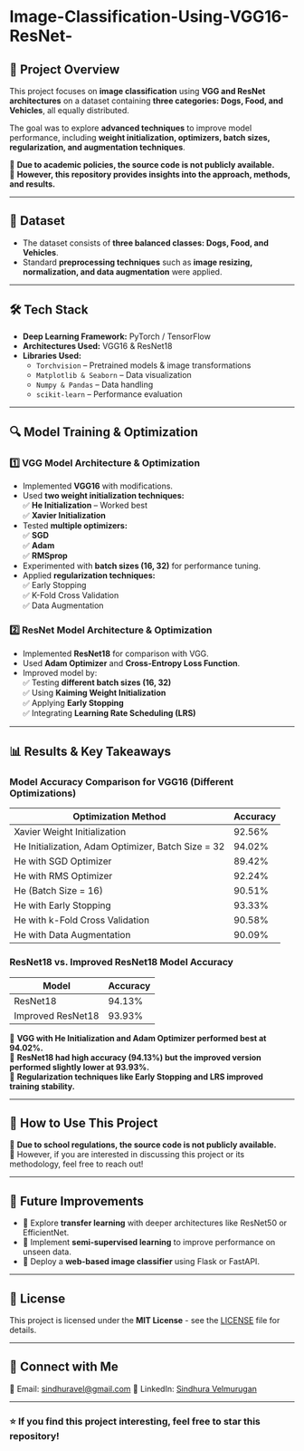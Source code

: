 # Image-Classification-Using-VGG16-ResNet-

## 📌 Project Overview  
This project focuses on **image classification** using **VGG and ResNet architectures** on a dataset containing **three categories: Dogs, Food, and Vehicles**, all equally distributed.  

The goal was to explore **advanced techniques** to improve model performance, including **weight initialization, optimizers, batch sizes, regularization, and augmentation techniques**.

🔹 **Due to academic policies, the source code is not publicly available.**  
🔹 **However, this repository provides insights into the approach, methods, and results.**  

---

## 📂 Dataset  
- The dataset consists of **three balanced classes: Dogs, Food, and Vehicles**.  
- Standard **preprocessing techniques** such as **image resizing, normalization, and data augmentation** were applied.  

---

## 🛠️ Tech Stack  
- **Deep Learning Framework:** PyTorch / TensorFlow  
- **Architectures Used:** VGG16 & ResNet18  
- **Libraries Used:**  
  - `Torchvision` – Pretrained models & image transformations  
  - `Matplotlib & Seaborn` – Data visualization  
  - `Numpy & Pandas` – Data handling  
  - `scikit-learn` – Performance evaluation  

---

## 🔍 Model Training & Optimization  

### **1️⃣ VGG Model Architecture & Optimization**  
- Implemented **VGG16** with modifications.  
- Used **two weight initialization techniques:**  
  ✅ **He Initialization** – Worked best  
  ✅ **Xavier Initialization**  
- Tested **multiple optimizers:**  
  ✅ **SGD**  
  ✅ **Adam**  
  ✅ **RMSprop**  
- Experimented with **batch sizes (16, 32)** for performance tuning.  
- Applied **regularization techniques:**  
  ✅ Early Stopping  
  ✅ K-Fold Cross Validation  
  ✅ Data Augmentation  

### **2️⃣ ResNet Model Architecture & Optimization**  
- Implemented **ResNet18** for comparison with VGG.  
- Used **Adam Optimizer** and **Cross-Entropy Loss Function**.  
- Improved model by:  
  ✅ Testing **different batch sizes (16, 32)**  
  ✅ Using **Kaiming Weight Initialization**  
  ✅ Applying **Early Stopping**  
  ✅ Integrating **Learning Rate Scheduling (LRS)**  

---

## 📊 Results & Key Takeaways  

### **Model Accuracy Comparison for VGG16 (Different Optimizations)**  
| Optimization Method | Accuracy |
|---------------------|----------|
| Xavier Weight Initialization | 92.56% |
| He Initialization, Adam Optimizer, Batch Size = 32 | 94.02% |
| He with SGD Optimizer | 89.42% |
| He with RMS Optimizer | 92.24% |
| He (Batch Size = 16) | 90.51% |
| He with Early Stopping | 93.33% |
| He with k-Fold Cross Validation | 90.58% |
| He with Data Augmentation | 90.09% |

### **ResNet18 vs. Improved ResNet18 Model Accuracy**  
| Model | Accuracy |
|------------|----------|
| ResNet18 | 94.13% |
| Improved ResNet18 | 93.93% |

🔹 **VGG with He Initialization and Adam Optimizer performed best at 94.02%.**  
🔹 **ResNet18 had high accuracy (94.13%) but the improved version performed slightly lower at 93.93%.**  
🔹 **Regularization techniques like Early Stopping and LRS improved training stability.**  

---

## 🚀 How to Use This Project  
🚫 **Due to school regulations, the source code is not publicly available.**  
🔹 However, if you are interested in discussing this project or its methodology, feel free to reach out!  

---

## 📌 Future Improvements  
- 🔹 Explore **transfer learning** with deeper architectures like ResNet50 or EfficientNet.  
- 🔹 Implement **semi-supervised learning** to improve performance on unseen data.  
- 🔹 Deploy a **web-based image classifier** using Flask or FastAPI.  

---

## 📜 License  
This project is licensed under the **MIT License** - see the [LICENSE](LICENSE) file for details.  

---

## 🔗 Connect with Me  
📧 Email: sindhuravel@gmail.com 
🔗 LinkedIn: [Sindhura Velmurugan]((https://www.linkedin.com/in/sindhura-velmurugan/))  

---

### ⭐ If you find this project interesting, feel free to **star** this repository!

